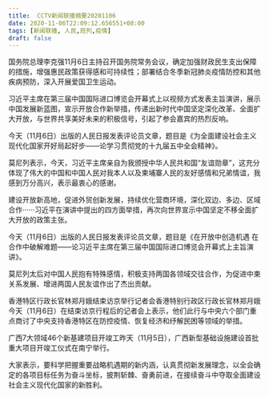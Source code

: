 ```yaml
---
title:  CCTV新闻联播摘要20201106
date: 2020-11-06T22:09:12.656551+08:00
tags: [新闻联播, 人民,班列,疫情]
draft: false
---
```


国务院总理李克强11月6日主持召开国务院常务会议，确定加强财政民生支出保障的措施，增强惠民政策获得感和可持续性；部署结合冬季新冠肺炎<span class="keywords_content">疫情</span>防控和其他疾病预防，深入开展爱国卫生运动。

习近平主席在第三届中国国际进口博览会开幕式上以视频方式发表主旨演讲，展示中国发展新蓝图，宣示开放合作新举措，传递出新时代中国坚定深化改革、全面扩大开放，与世界共享美好未来的积极信号，引起了参会嘉宾的热烈反响。

今天（11月6日）出版的<span class="keywords_content">人民</span>日报发表评论员文章，题目是《为全面建设社会主义现代化国家开好局起好步——论学习贯彻党的十九届五中全会精神》。

莫尼列表示，今天，习近平主席亲自为我颁授中华<span class="keywords_content">人民</span>共和国“友谊勋章”，这充分体现了伟大的中国和中国<span class="keywords_content">人民</span>对我本人以及柬埔寨<span class="keywords_content">人民</span>的友好感情和兄弟情谊，我感到万分高兴，表示最衷心的感谢。

建设开放新高地，促进外贸创新发展，持续优化营商环境，深化双边、多边、区域合作······习近平在演讲中提出的四方面举措，再次向世界宣示中国坚定不移全面扩大开放的政策主张。

今天（11月6日）出版的<span class="keywords_content">人民</span>日报发表评论员文章，题目是《在开放中创造机遇 在合作中破解难题——论习近平主席在第三届中国国际进口博览会开幕式上主旨演讲》。

莫尼列太后对中国<span class="keywords_content">人民</span>抱有特殊感情，积极支持两国各领域交往合作，为促进中柬关系发展、增进两国<span class="keywords_content">人民</span>友谊作出了杰出贡献。

香港特区行政长官林郑月娥结束访京举行记者会香港特别行政区行政长官林郑月娥今天（11月6日）在结束访京行程后的记者会上表示，他们此行与中央六个部门重点商讨了中央支持香港特区在防控<span class="keywords_content">疫情</span>、恢复经济和纾解民困等领域的举措。

广西7大领域46个新基建项目开竣工昨天（11月5日），广西新型基础设施建设首批重大项目开竣工仪式在南宁举行。

大家表示，要科学把握重要战略机遇期的新内涵，认真贯彻新发展理念，以全会确定的各项目标任务为奋斗坐标，披荆斩棘、奋勇前进，在接续奋斗中夺取全面建设社会主义现代化国家的新胜利。
